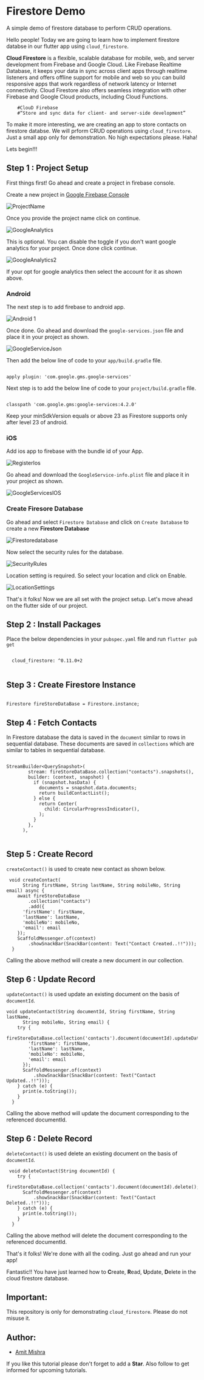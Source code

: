 # Firestore Demo

A simple demo of firestore database to perform CRUD operations.

Hello people! Today we are going to learn how to implement firestore databse in our flutter app using `cloud_firestore`.

**Cloud Firestore** is a flexible, scalable database for mobile, web, and server development from Firebase and Google Cloud. Like Firebase Realtime Database, it keeps your data in sync across client apps through realtime listeners and offers offline support for mobile and web so you can build responsive apps that work regardless of network latency or Internet connectivity. Cloud Firestore also offers seamless integration with other Firebase and Google Cloud products, including Cloud Functions.


        #ClouD Firebase
        #“Store and sync data for client- and server-side development”

To make it more interesting, we are creating an app to store contacts on firestore databse. We will prform CRUD operations using `cloud_firestore`. Just a small app only for demonstration. No high expectations please. Haha!

Lets begin!!!



## Step 1 : Project Setup

First things first! Go ahead and create a project in firebase console.

Create a new project in [Google Firebase Console](https://console.firebase.google.com/)

![ProjectName](ios/Runner/Assets.xcassets/AppIcon.appiconset/ProjectName.png)

Once you provide the project name click on continue.

![GoogleAnalytics](ios/Runner/Assets.xcassets/AppIcon.appiconset/GoogleAnalytics.png)

This is optional. You can disable the toggle if you don't want google analytics for your project. Once done click continue.

![GoogleAnalytics2](ios/Runner/Assets.xcassets/AppIcon.appiconset/GoogleAnalytics2.png)

If your opt for google analytics then select the account for it as shown above.

### Android

The next step is to add firebase to android app.

![Android 1](ios/Runner/Assets.xcassets/AppIcon.appiconset/Android%201.png)

Once done. Go ahead and download the `google-services.json` file and place it in your project as shown.

![GoogleServiceJson](ios/Runner/Assets.xcassets/AppIcon.appiconset/GoogleServiceJson.png)

Then add the below line of code to your `app/build.gradle` file.

```

apply plugin: 'com.google.gms.google-services'

```

Next step is to add the below line of code to your `project/build.gradle` file.

```

classpath 'com.google.gms:google-services:4.2.0'

```

Keep your minSdkVersion equals or above 23 as Firestore supports only after level 23 of android.

### iOS

Add ios app to firebase with the bundle id of your App.

![RegisterIos](ios/Runner/Assets.xcassets/AppIcon.appiconset/RegisterIos.png)

Go ahead and download the `GoogleService-info.plist` file and place it in your project as shown.

![GoogleServicesIOS](ios/Runner/Assets.xcassets/AppIcon.appiconset/GoogleServicesIOS.png)

### Create Firesore Database

Go ahead and select `Firestore Database` and click on `Create Database` to create a new **Firestore Database**

![Firestoredatabase](ios/Runner/Assets.xcassets/AppIcon.appiconset/Firestoredatabase.png)

Now select the security rules for the database.

![SecurityRules](ios/Runner/Assets.xcassets/AppIcon.appiconset/SecurityRules.png)

Location setting is required. So select your location and click on Enable.

![LocationSettings](ios/Runner/Assets.xcassets/AppIcon.appiconset/LocationSettings.png)

That's it folks! Now we are all set with the project setup. Let's move ahead on the flutter side of our project.


## Step 2 :  Install Packages

Place the below dependencies in your `pubspec.yaml` file and run `flutter pub get`

```
  
  cloud_firestore: ^0.11.0+2
  
```

## Step 3 : Create Firestore Instance

```

Firestore fireStoreDataBase = Firestore.instance;

```

## Step 4 : Fetch Contacts

In Firestore database the data is saved in the `document` similar to rows in sequential database. These documents are saved in `collections` which are similar to tables in sequential database.

```

StreamBuilder<QuerySnapshot>(
        stream: fireStoreDataBase.collection("contacts").snapshots(),
        builder: (context, snapshot) {
          if (snapshot.hasData) {
            documents = snapshot.data.documents;
            return buildContactList();
          } else {
            return Center(
              child: CircularProgressIndicator(),
            );
          }
        },
      ),  
      
```

## Step 5 : Create Record

`createContact()` is used to create new contact as shown below.

```
 void createContact(
      String firstName, String lastName, String mobileNo, String email) async {
    await fireStoreDataBase
        .collection("contacts")
        .add({
      'firstName': firstName,
      'lastName': lastName,
      'mobileNo': mobileNo,
      'email': email
    });
    ScaffoldMessenger.of(context)
        .showSnackBar(SnackBar(content: Text("Contact Created..!!")));
  }
```

Calling the above method will create a new document in our collection.

## Step 6 : Update Record

`updateContact()` is used update an existing document on the basis of `documentId`.

```
void updateContact(String documentId, String firstName, String lastName,
      String mobileNo, String email) {
    try {
      fireStoreDataBase.collection('contacts').document(documentId).updateData({
        'firstName': firstName,
        'lastName': lastName,
        'mobileNo': mobileNo,
        'email': email
      });
      ScaffoldMessenger.of(context)
          .showSnackBar(SnackBar(content: Text("Contact Updated..!!")));
    } catch (e) {
      print(e.toString());
    }
  }
```

Calling the above method will update the document corresponding to the referenced documentId.

## Step 6 : Delete Record

`deleteContact()` is used delete an existing document on the basis of `documentId`.

```
 void deleteContact(String documentId) {
    try {
      fireStoreDataBase.collection('contacts').document(documentId).delete();
      ScaffoldMessenger.of(context)
          .showSnackBar(SnackBar(content: Text("Contact Deleted..!!")));
    } catch (e) {
      print(e.toString());
    }
  }
```

Calling the above method will delete the document corresponding to the referenced documentId.


That's it folks! We're done with all the coding. Just go ahead and run your app!

Fantastic!! You have just learned how to **C**reate, **R**ead, **U**pdate, **D**elete in the cloud firestore database.

## Important:

This repository is only for demonstrating `cloud_firestore`. Please do not misuse it.

## Author:

* [Amit Mishra](https://github.com/amitmishra7)

If you like this tutorial please don't forget to add a **Star**. Also follow to get informed for upcoming tutorials.
